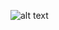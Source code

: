 ![alt text]([https://github.com/[username]/[reponame]/blob/[branch]/image.jpg?raw=true](https://github.com/Mikky-sout/OnlyAI/blob/main/BlindSearch/Capture.PNG)https://github.com/Mikky-sout/OnlyAI/blob/main/BlindSearch/Capture.PNG)

